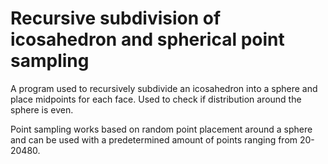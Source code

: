 # Recursive subdivision of icosahedron and spherical point sampling

A program used to recursively subdivide an icosahedron into a sphere and place midpoints for each face.  Used to check if distribution around the sphere is even.

Point sampling works based on random point placement around a sphere and can be used with a predetermined amount of points ranging from 20-20480.
